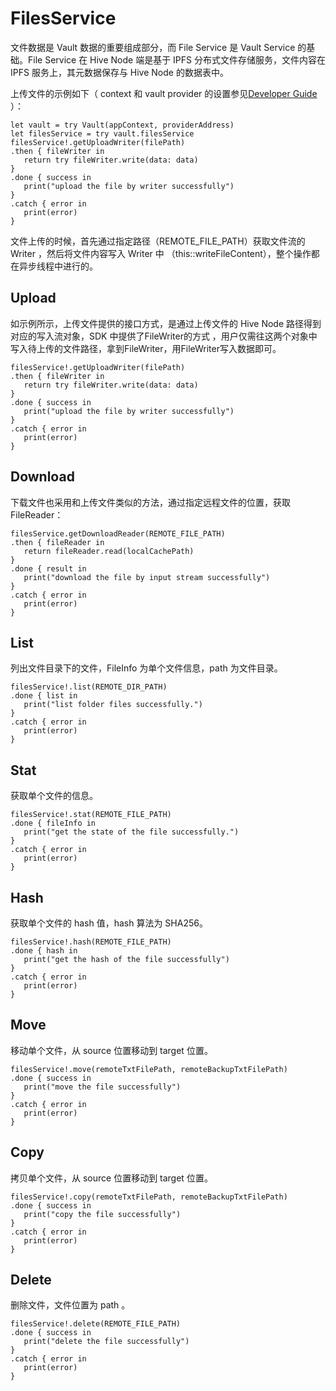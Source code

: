 # FilesService

文件数据是 Vault 数据的重要组成部分，而 File Service 是 Vault Service 的基础。File Service 在 Hive Node 端是基于 IPFS 分布式文件存储服务，文件内容在 IPFS 服务上，其元数据保存与 Hive Node 的数据表中。

上传文件的示例如下（ context 和 vault provider 的设置参见[Developer Guide](README.md) ）：

```
let vault = try Vault(appContext, providerAddress)
let filesService = try vault.filesService
filesService!.getUploadWriter(filePath)
.then { fileWriter in
   return try fileWriter.write(data: data)
}
.done { success in
   print("upload the file by writer successfully")
}
.catch { error in
   print(error)
}
```

文件上传的时候，首先通过指定路径（REMOTE_FILE_PATH）获取文件流的 Writer ，然后将文件内容写入 Writer 中 （this::writeFileContent），整个操作都在异步线程中进行的。

## Upload

如示例所示，上传文件提供的接口方式，是通过上传文件的 Hive Node 路径得到对应的写入流对象，SDK 中提供了FileWriter的方式 ，用户仅需往这两个对象中写入待上传的文件路径，拿到FileWriter，用FileWriter写入数据即可。

```
filesService!.getUploadWriter(filePath)
.then { fileWriter in
   return try fileWriter.write(data: data)
}
.done { success in
   print("upload the file by writer successfully")
}
.catch { error in
   print(error)
}
```

## Download

下载文件也采用和上传文件类似的方法，通过指定远程文件的位置，获取 FileReader：

```
filesService.getDownloadReader(REMOTE_FILE_PATH)
.then { fileReader in
   return fileReader.read(localCachePath)
}
.done { result in
   print("download the file by input stream successfully")
}
.catch { error in
   print(error)
}
```

## List

列出文件目录下的文件，FileInfo 为单个文件信息，path 为文件目录。

```
filesService!.list(REMOTE_DIR_PATH)
.done { list in
   print("list folder files successfully.")
}
.catch { error in
   print(error)
}
```

## Stat

获取单个文件的信息。

```
filesService!.stat(REMOTE_FILE_PATH)
.done { fileInfo in
   print("get the state of the file successfully.")
}
.catch { error in
   print(error)
}
```

## Hash

获取单个文件的 hash 值，hash 算法为 SHA256。

```
filesService!.hash(REMOTE_FILE_PATH)
.done { hash in
   print("get the hash of the file successfully")
}
.catch { error in
   print(error)
}
```

## Move

移动单个文件，从 source 位置移动到 target 位置。

```
filesService!.move(remoteTxtFilePath, remoteBackupTxtFilePath)
.done { success in
   print("move the file successfully")
}
.catch { error in
   print(error)
}
```

## Copy

拷贝单个文件，从 source 位置移动到 target 位置。

```
filesService!.copy(remoteTxtFilePath, remoteBackupTxtFilePath)
.done { success in
   print("copy the file successfully")
}
.catch { error in
   print(error)
}
```

## Delete

删除文件，文件位置为 path 。

```
filesService!.delete(REMOTE_FILE_PATH)
.done { success in
   print("delete the file successfully")
}
.catch { error in
   print(error)
}
```
